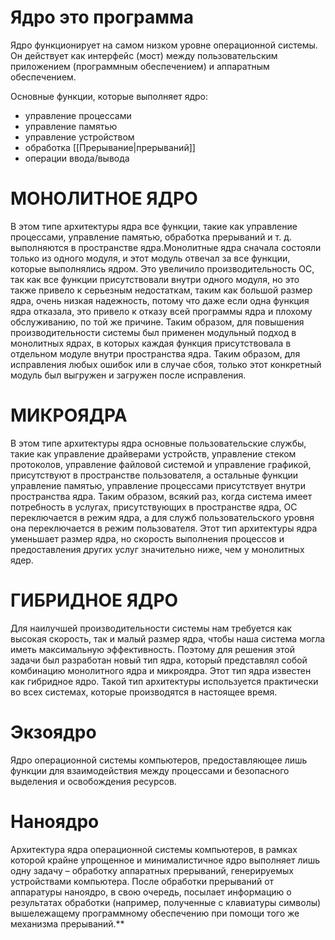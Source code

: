 # Ядро это программа
Ядро функционирует на самом низком уровне операционной системы. Он действует как интерфейс (мост) между пользовательским приложением (программным обеспечением) и аппаратным обеспечением. 

Основные функции, которые выполняет ядро:

-   управление процессами
-   управление памятью
-   управление устройством
-   обработка [[Прерывание|прерываний]]
-   операции ввода/вывода

# МОНОЛИТНОЕ ЯДРО
В этом типе архитектуры ядра все функции, такие как управление процессами, управление памятью, обработка прерываний и т. д. выполняются в пространстве ядра.Монолитные ядра сначала состояли только из одного модуля, и этот модуль отвечал за все функции, которые выполнялись ядром. Это увеличило производительность ОС, так как все функции присутствовали внутри одного модуля, но это также привело к серьезным недостаткам, таким как большой размер ядра, очень низкая надежность, потому что даже если одна функция ядра отказала, это привело к отказу всей программы ядра и плохому обслуживанию, по той же причине. Таким образом, для повышения производительности системы был применен модульный подход в монолитных ядрах, в которых каждая функция присутствовала в отдельном модуле внутри пространства ядра. Таким образом, для исправления любых ошибок или в случае сбоя, только этот конкретный модуль был выгружен и загружен после исправления.


# МИКРОЯДРА
В этом типе архитектуры ядра основные пользовательские службы, такие как управление драйверами устройств, управление стеком протоколов, управление файловой системой и управление графикой, присутствуют в пространстве пользователя, а остальные функции управление памятью, управление процессами присутствует внутри пространства ядра. Таким образом, всякий раз, когда система имеет потребность в услугах, присутствующих в пространстве ядра, ОС переключается в режим ядра, а для служб пользовательского уровня она переключается в режим пользователя. Этот тип архитектуры ядра уменьшает размер ядра, но скорость выполнения процессов и предоставления других услуг значительно ниже, чем у монолитных ядер.


# ГИБРИДНОЕ ЯДРО
Для наилучшей производительности системы нам требуется как высокая скорость, так и малый размер ядра, чтобы наша система могла иметь максимальную эффективность. Поэтому для решения этой задачи был разработан новый тип ядра, который представлял собой комбинацию монолитного ядра и микроядра. Этот тип ядра известен как гибридное ядро. Такой тип архитектуры используется практически во всех системах, которые производятся в настоящее время.


# Экзоядро  
Ядро операционной системы компьютеров, предоставляющее лишь функции для взаимодействия между процессами и безопасного выделения и освобождения ресурсов.

  
# Наноядро  
Архитектура ядра операционной системы компьютеров, в рамках которой крайне упрощенное и минималистичное ядро выполняет лишь одну задачу – обработку аппаратных прерываний, генерируемых устройствами компьютера. После обработки прерываний от аппаратуры наноядро, в свою очередь, посылает информацию о результатах обработки (например, полученные с клавиатуры символы) вышележащему программному обеспечению при помощи того же механизма прерываний.**